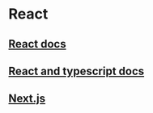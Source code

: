 # React

## [React docs](react-docs.md)

## [React and typescript docs](react-ts.md)

## [Next.js](nextjs.md)
